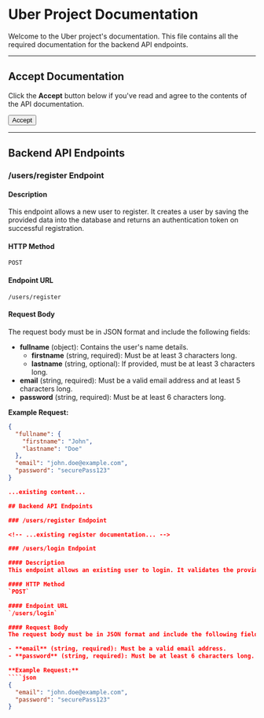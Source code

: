 # Uber Project Documentation

Welcome to the Uber project's documentation. This file contains all the required documentation for the backend API endpoints.

---

## Accept Documentation

Click the **Accept** button below if you've read and agree to the contents of the API documentation.

<form action="#" method="post">
  <input type="submit" value="Accept">
</form>

---

## Backend API Endpoints

### /users/register Endpoint

#### Description

This endpoint allows a new user to register. It creates a user by saving the provided data into the database and returns an authentication token on successful registration.

#### HTTP Method

`POST`

#### Endpoint URL

`/users/register`

#### Request Body

The request body must be in JSON format and include the following fields:

- **fullname** (object): Contains the user's name details.
  - **firstname** (string, required): Must be at least 3 characters long.
  - **lastname** (string, optional): If provided, must be at least 3 characters long.
- **email** (string, required): Must be a valid email address and at least 5 characters long.
- **password** (string, required): Must be at least 6 characters long.

**Example Request:**

`````json
{
  "fullname": {
    "firstname": "John",
    "lastname": "Doe"
  },
  "email": "john.doe@example.com",
  "password": "securePass123"
}

...existing content...

## Backend API Endpoints

### /users/register Endpoint

<!-- ...existing register documentation... -->

### /users/login Endpoint

#### Description
This endpoint allows an existing user to login. It validates the provided credentials and returns an authentication token along with the user object upon successful authentication.

#### HTTP Method
`POST`

#### Endpoint URL
`/users/login`

#### Request Body
The request body must be in JSON format and include the following fields:

- **email** (string, required): Must be a valid email address.
- **password** (string, required): Must be at least 6 characters long.

**Example Request:**
````json
{
  "email": "john.doe@example.com",
  "password": "securePass123"
}
`````
